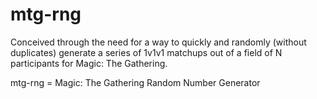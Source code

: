 # mtg-rng
Conceived through the need for a way to quickly and randomly (without duplicates) generate a series of 1v1v1 matchups out of a field of N participants for Magic: The Gathering.

mtg-rng = Magic: The Gathering Random Number Generator
